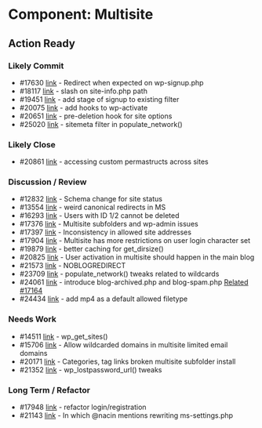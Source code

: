 # Component: Multisite

## Action Ready

### Likely Commit

* #17630 [link](http://core.trac.wordpress.org/ticket/17630) - Redirect when expected on wp-signup.php
* #18117 [link](http://core.trac.wordpress.org/ticket/18117) - slash on site-info.php path
* #19451 [link](http://core.trac.wordpress.org/ticket/19451) - add stage of signup to existing filter
* #20075 [link](http://core.trac.wordpress.org/ticket/20075) - add hooks to wp-activate
* #20651 [link](http://core.trac.wordpress.org/ticket/20651) - pre-deletion hook for site options
* #25020 [link](http://core.trac.wordpress.org/ticket/25020) - sitemeta filter in populate_network()

### Likely Close

* #20861 [link](http://core.trac.wordpress.org/ticket/20861) - accessing custom permastructs across sites

### Discussion / Review

* #12832 [link](http://core.trac.wordpress.org/ticket/12832) - Schema change for site status
* #13554 [link](http://core.trac.wordpress.org/ticket/13554) - weird canonical redirects in MS
* #16293 [link](http://core.trac.wordpress.org/ticket/16293) - Users with ID 1/2 cannot be deleted
* #17376 [link](http://core.trac.wordpress.org/ticket/17376) - Multisite subfolders and wp-admin issues
* #17397 [link](http://core.trac.wordpress.org/ticket/17397) - Inconsistency in allowed site addresses
* #17904 [link](http://core.trac.wordpress.org/ticket/17904) - Multisite has more restrictions on user login character set
* #19879 [link](http://core.trac.wordpress.org/ticket/19879) - better caching for get_dirsize()
* #20825 [link](http://core.trac.wordpress.org/ticket/20825) - User activation in multisite should happen in the main blog
* #21573 [link](http://core.trac.wordpress.org/ticket/21573) - NOBLOGREDIRECT
* #23709 [link](http://core.trac.wordpress.org/ticket/23709) - populate_network() tweaks related to wildcards
* #24061 [link](http://core.trac.wordpress.org/ticket/24061) - introduce blog-archived.php and blog-spam.php [Related #17164](http://core.trac.wordpress.org/ticket/17164)
* #24434 [link](http://core.trac.wordpress.org/ticket/24434) - add mp4 as a default allowed filetype

### Needs Work

* #14511 [link](http://core.trac.wordpress.org/ticket/14511) - wp_get_sites()
* #15706 [link](http://core.trac.wordpress.org/ticket/15706) - Allow wildcarded domains in multisite limited email domains
* #20171 [link](http://core.trac.wordpress.org/ticket/20171) - Categories, tag links broken multisite subfolder install
* #21352 [link](http://core.trac.wordpress.org/ticket/21352) - wp_lostpassword_url() tweaks

### Long Term / Refactor

* #17948 [link](http://core.trac.wordpress.org/ticket/17948) - refactor login/registration
* #21143 [link](http://core.trac.wordpress.org/ticket/21143) - In which @nacin mentions rewriting ms-settings.php
